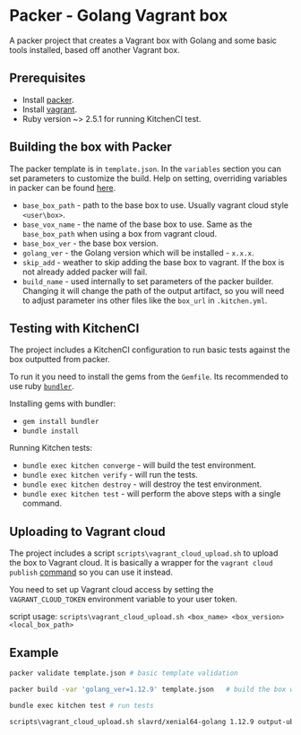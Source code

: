 # Packer - Golang Vagrant box

A packer project that creates a Vagrant box with Golang and some basic tools installed, based off another Vagrant box.

## Prerequisites

* Install [packer](https://www.packer.io/downloads.html).
* Install [vagrant](https://www.vagrantup.com/downloads.html).
* Ruby version ~> 2.5.1 for running KitchenCI test.

## Building the box with Packer

The packer template is in `template.json`. In the `variables` section you can set parameters to customize the build. Help on setting, overriding variables in packer can be found [here](https://www.packer.io/docs/templates/user-variables.html#setting-variables).

* `base_box_path` - path to the base box to use. Usually vagrant cloud style `<user\box>`.
* `base_vox_name` - the name of the base box to use. Same as the `base_box_path` when using a box from vagrant cloud.
* `base_box_ver`  - the base box version.
* `golang_ver` - the Golang version which will be installed - `x.x.x`.
* `skip_add` - weather to skip adding the base box to vagrant. If the box is not already added packer will fail.
* `build_name` - used internally to set parameters of the packer builder. Changing it will change the path of the output artifact, so you will need to adjust parameter ins other files like the `box_url` in `.kitchen.yml`.

## Testing with KitchenCI

The project includes a KitchenCI configuration to run basic tests against the box outputted from packer.

To run it you need to install the gems from the `Gemfile`. Its recommended to use ruby [`bundler`](https://bundler.io/).

Installing gems with bundler:

* `gem install bundler`
* `bundle install`

Running Kitchen tests:

* `bundle exec kitchen converge` - will build the test environment.
* `bundle exec kitchen verify` - will run the tests.
* `bundle exec kitchen destroy` - will destroy the test environment.
* `bundle exec kitchen test` - will perform the above steps with a single command.

## Uploading to Vagrant cloud

The project includes a script `scripts\vagrant_cloud_upload.sh` to upload the box to Vagrant cloud. It is basically a wrapper for the `vagrant cloud publish` [command](https://www.vagrantup.com/docs/cli/cloud.html#cloud-publish) so you can use it instead.

You need to set up Vagrant cloud access by setting the `VAGRANT_CLOUD_TOKEN` environment variable to your user token.

script usage: `scripts\vagrant_cloud_upload.sh <box_name> <box_version> <local_box_path>`

## Example

```bash
packer validate template.json # basic template validation

packer build -var 'golang_ver=1.12.9' template.json   # build the box with packer, setting the golang_ver variable.

bundle exec kitchen test # run tests

scripts\vagrant_cloud_upload.sh slavrd/xenial64-golang 1.12.9 output-ubuntu-1604-golang/package.box # upload to Vagrant cloud
```
